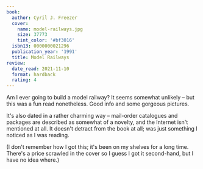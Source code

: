 ```yaml
---
book:
  author: Cyril J. Freezer
  cover:
    name: model-railways.jpg
    size: 37773
    tint_color: '#bf3016'
  isbn13: 0000000021296
  publication_year: '1991'
  title: Model Railways
review:
  date_read: 2021-11-10
  format: hardback
  rating: 4
---
```


Am I ever going to build a model railway?
It seems somewhat unlikely – but this was a fun read nonetheless.
Good info and some gorgeous pictures.

It's also dated in a rather charming way – mail-order catalogues and packages are described as somewhat of a novelty, and the Internet isn't mentioned at all.
It doesn't detract from the book at all; was just something I noticed as I was reading.

(I don't remember how I got this; it's been on my shelves for a long time.
There's a price scrawled in the cover so I guess I got it second-hand, but I have no idea where.)